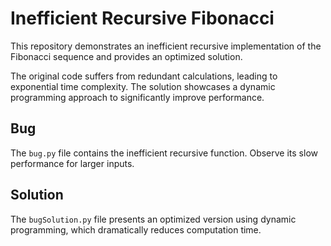 # Inefficient Recursive Fibonacci

This repository demonstrates an inefficient recursive implementation of the Fibonacci sequence and provides an optimized solution.

The original code suffers from redundant calculations, leading to exponential time complexity. The solution showcases a dynamic programming approach to significantly improve performance.

## Bug
The `bug.py` file contains the inefficient recursive function.  Observe its slow performance for larger inputs.

## Solution
The `bugSolution.py` file presents an optimized version using dynamic programming, which dramatically reduces computation time.